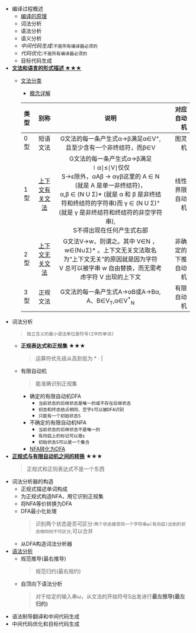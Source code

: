 + 编译过程概述
  + [编译的原理](https://www.bilibili.com/video/av17649289/?p=1)
  + 词法分析
  + 语法分析
  + 语义分析
  + _中间代码生成_:`不是所有编译器必须的`
  + _代码优化_:`不是所有编译器必须的`
  + 目标代码生成
+ **[文法和语言的形式描述 ★★★](https://www.bilibili.com/video/av17649289/?p=8)**
    + [文法分类](https://www.bilibili.com/video/av17649289/?p=10)
      + [概念详解](https://wenku.baidu.com/view/d80eada5d4bbfd0a79563c1ec5da50e2534dd17f.html)
      
      |类型|别称|说明|对应自动机|
      |:----|:----:|:----:|----:|
      |0型|短语文法|G文法的每一条产生式α→β满足α∈V<sup>+</sup>,</br>且至少含有一个非终结符，而β∈V|图灵机|
      |1型|[上下文有关文法](https://baike.baidu.com/item/%E4%B8%8A%E4%B8%8B%E6%96%87%E6%9C%89%E5%85%B3%E6%96%87%E6%B3%95)|G文法的每一条产生式α→β满足∣α∣≤∣V∣仅仅</br>S→ε除外，αAβ → αγβ这里的 A ∈ N (就是 A 是单一非终结符)，</br>α,β ∈ (N U Σ)* (就是 α 和 β 是非终结符和终结符的字符串)而 γ ∈ (N U Σ)<sup>+</sup>(就是 γ 是非终结符和终结符的非空字符串),</br>S不得出现在任何产生式右部|线性界限自动机|
      |2型|[上下文无关文法](https://baike.baidu.com/item/%E4%B8%8A%E4%B8%8B%E6%96%87%E6%97%A0%E5%85%B3%E6%96%87%E6%B3%95/2001908)|G文法V->w，则谓之。其中 V∈N ，w∈(N∪Σ)* 。上下文无关文法取名为“上下文无关”的原因就是因为字符</br> V 总可以被字串 w 自由替换，而无需考虑字符 V 出现的上下文|非确定的下推自动机|
      |3型|正规文法|G文法的每一条产生式A→αB或A→Bα,</br>A、B∈V<sub>T</sub>,α∈V<sup>*</sup><sub>N<sub>|有限自动机|
+ 词法分析
    > `独立含义的最小语法单位是符号(Σ中的单词)`
    + **正规表达式和正规集** ★★★
      > 运算符优先级从高到低为 * · | 
    + 有限自动机
      > 能准确识别正规集
      + 确定的有限自动机DFA
        + `当前状态的后继状态是唯一的或不存在后继状态`
        + `初态和终态结点相同、空字ε可以被DFA识别`
        + `只能有一个初始状态S`
      + 不确定的有限自动机NFA
        + `当前状态的后继状态不是唯一的`
        + `有向弧上的标记可以是ε`
        + `初始状态S可以是一个集合`
      + [NFA转化为DFA](https://www.bilibili.com/video/av17649289/?p=17)
+ **[正规式与有限自动机之间的转换](https://www.bilibili.com/video/av17649289/?p=16)** ★★★
  > 正规式和正则表达式不是一个东西
+ 词法分析器的构造
    + 正规式描述单词构成
    + 为正规式构造NFA，用它识别正规集
    + 将NFA等价转换为DFA
    + DFA最小化处理
      > 识别两个状态是否可区分:`两个状态接受同一个字符串ω(有向弧)达到的状态相同则不可区分`,可以合并
    + 从DFA构造词法分析器
+ [语法分析](https://www.bilibili.com/video/av17649289/?p=19)
  + 规范推导(最右推导)
    > 规范归约(最右规约)
  + 自顶向下语法分析
    > 对于给定的输入串ω，从文法的开始符号S出发进行**最左推导(最左归约)**
+ 语法制导翻译和中间代码生成
+ 中间代码优化和目标代码生成
